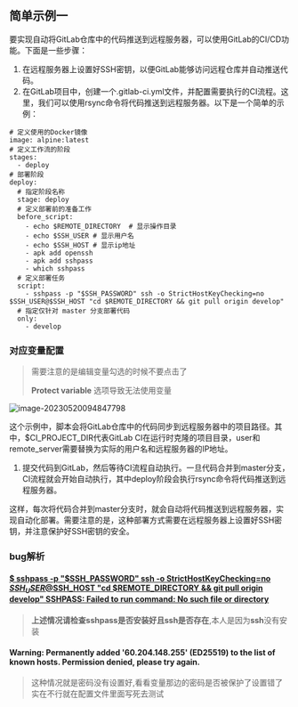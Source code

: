## 简单示例一

要实现自动将GitLab仓库中的代码推送到远程服务器，可以使用GitLab的CI/CD功能。下面是一些步骤：

1. 在远程服务器上设置好SSH密钥，以便GitLab能够访问远程仓库并自动推送代码。
2. 在GitLab项目中，创建一个.gitlab-ci.yml文件，并配置需要执行的CI流程。这里，我们可以使用rsync命令将代码推送到远程服务器。以下是一个简单的示例：

```shell
# 定义使用的Docker镜像
image: alpine:latest
# 定义工作流的阶段
stages:
  - deploy
# 部署阶段
deploy:
  # 指定阶段名称
  stage: deploy
  # 定义部署前的准备工作
  before_script:
    - echo $REMOTE_DIRECTORY  # 显示操作目录
    - echo $SSH_USER # 显示用户名
    - echo $SSH_HOST # 显示ip地址
    - apk add openssh
    - apk add sshpass
    - which sshpass
  # 定义部署任务
  script:
    - sshpass -p "$SSH_PASSWORD" ssh -o StrictHostKeyChecking=no $SSH_USER@$SSH_HOST "cd $REMOTE_DIRECTORY && git pull origin develop"
  # 指定仅针对 master 分支部署代码
  only:
    - develop

```

### **对应变量配置**

> 需要注意的是编辑变量勾选的时候不要点击了
>
> **Protect variable**  选项导致无法使用变量

![image-20230520094847798](https://yaoliuyang-blog-images.oss-cn-beijing.aliyuncs.com/blogImages/image-20230520094847798.png)

这个示例中，脚本会将GitLab仓库中的代码同步到远程服务器中的项目路径。其中，$CI_PROJECT_DIR代表GitLab CI在运行时克隆的项目目录，user和remote_server需要替换为实际的用户名和远程服务器的IP地址。

1. 提交代码到GitLab，然后等待CI流程自动执行。一旦代码合并到master分支，CI流程就会开始自动执行，其中deploy阶段会执行rsync命令将代码推送到远程服务器。

这样，每次将代码合并到master分支时，就会自动将代码推送到远程服务器，实现自动化部署。需要注意的是，这种部署方式需要在远程服务器上设置好SSH密钥，并注意保护好SSH密钥的安全。

### bug解析

#### [$ sshpass -p "$SSH_PASSWORD" ssh -o StrictHostKeyChecking=no $SSH_USER@$SSH_HOST "cd $REMOTE_DIRECTORY && git pull origin develop" SSHPASS: Failed to run command: No such file or directory](https://www.thinbug.com/q/21375125)

> **上述情况请检查sshpass是否安装好且ssh是否存在**,本人是因为**ssh**没有安装



#### Warning: Permanently added '60.204.148.255' (ED25519) to the list of known hosts. Permission denied, please try again.

> 这种情况就是密码没有设置好,看看变量那边的密码是否被保护了设置错了实在不行就在配置文件里面写死去测试